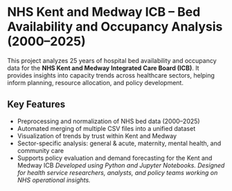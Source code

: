# NHS Kent and Medway ICB – Bed Availability and Occupancy Analysis (2000–2025)

This project analyzes 25 years of hospital bed availability and occupancy data for the **NHS Kent and Medway Integrated Care Board (ICB)**. It provides insights into capacity trends across healthcare sectors, helping inform planning, resource allocation, and policy development.

## Key Features

- Preprocessing and normalization of NHS bed data (2000–2025)  
- Automated merging of multiple CSV files into a unified dataset  
- Visualization of trends by trust within Kent and Medway  
- Sector-specific analysis: general & acute, maternity, mental health, and community care  
- Supports policy evaluation and demand forecasting for the Kent and Medway ICB
*Developed using Python and Jupyter Notebooks. Designed for health service researchers, analysts, and policy teams working on NHS operational insights.*
